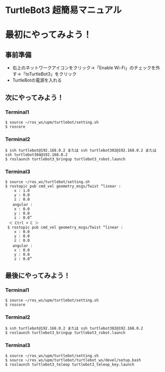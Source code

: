 # TurtleBot3 超簡易マニュアル

# 最初にやってみよう！
## 事前準備
* 右上のネットワークアイコンをクリック→「Enable Wi-Fi」のチェックを外す→「toTurtleBot3」をクリック
* TurtleBotの電源を入れる

## 次にやってみよう！
### Terminal1
```
$ source ~/ros_ws/upm/turtlebot/setting.sh
$ roscore
```

### Terminal2
```
$ ssh turtlebot@192.168.0.2 または ssh turtlebot302@192.168.0.2 または ssh turtlebot304@192.168.0.2
$ roslaunch turtlebot3_bringup turtlebot3_robot.launch
```

### Terminal3
```
$ source ~/ros_ws/turtlebot/setting.sh
$ rostopic pub cmd_vel geometry_msgs/Twist “linear :
	x : 1.0
	y : 0.0
	z : 0.0
　　angular :
	x : 0.0
	y : 0.0
	z : 0.0”
　＜ Ctrl + C ＞
 $ rostopic pub cmd_vel geometry_msgs/Twist “linear :
	x : 0.0
	y : 0.0
	z : 0.0
　　angular :
	x : 0.0
	y : 0.0
	z : 0.0”
```

## 最後にやってみよう！
### Terminal1
```
$ source ~/ros_ws/upm/turtlebot/setting.sh
$ roscore
```

### Terminal2
```
$ ssh turtlebot@192.168.0.2 または ssh turtlebot302@192.168.0.2
$ roslaunch turtlebot3_bringup turtlebot3_robot.launch
```

### Terminal3
```
$ source ~/ros_ws/upm/turtlebot/setting.sh
$ source ~/ros_ws/upm/turtlebot/turtlebot_ws/devel/setup.bash
$ roslaunch turtlebot3_teleop turtlebot3_teleop_key.launch
```